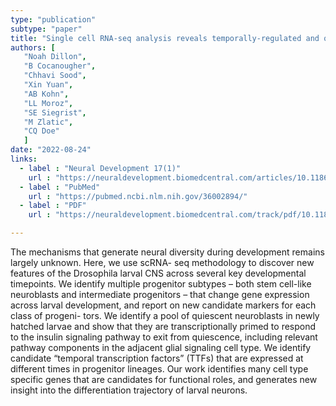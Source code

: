 ```yaml
---
type: "publication"
subtype: "paper"
title: "Single cell RNA-seq analysis reveals temporally-regulated and quiescence-regulated gene expression in Drosophila larval neuroblasts."
authors: [
   "Noah Dillon",
   "B Cocanougher",
   "Chhavi Sood",
   "Xin Yuan",
   "AB Kohn",
   "LL Moroz",
   "SE Siegrist",
   "M Zlatic",
   "CQ Doe"
   ]
date: "2022-08-24"
links:
  - label : "Neural Development 17(1)"
    url : "https://neuraldevelopment.biomedcentral.com/articles/10.1186/s13064-022-00163-7"
  - label : "PubMed"
    url : "https://pubmed.ncbi.nlm.nih.gov/36002894/"
  - label : "PDF"
    url : "https://neuraldevelopment.biomedcentral.com/track/pdf/10.1186/s13064-022-00163-7.pdf"

---
```

The mechanisms that generate neural diversity during development remains largely unknown. Here, we use scRNA- seq methodology to discover new features of the Drosophila larval CNS across several key developmental timepoints. We identify multiple progenitor subtypes – both stem cell-like neuroblasts and intermediate progenitors – that change gene expression across larval development, and report on new candidate markers for each class of progeni- tors. We identify a pool of quiescent neuroblasts in newly hatched larvae and show that they are transcriptionally primed to respond to the insulin signaling pathway to exit from quiescence, including relevant pathway components in the adjacent glial signaling cell type. We identify candidate “temporal transcription factors” (TTFs) that are expressed at different times in progenitor lineages. Our work identifies many cell type specific genes that are candidates for functional roles, and generates new insight into the differentiation trajectory of larval neurons.